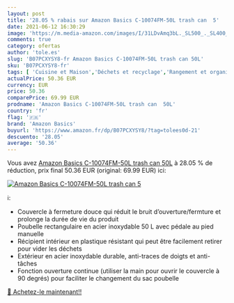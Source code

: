 ```yaml
---
layout: post
title: '28.05 % rabais sur Amazon Basics C-10074FM-50L trash can  5'
date: 2021-06-12 16:30:29
image: 'https://m.media-amazon.com/images/I/31LDvAmq3bL._SL500_._SL400_.jpg'
comments: true
category: ofertas
author: 'tole.es'
slug: 'B07PCXYSY8-fr Amazon Basics C-10074FM-50L trash can 50L'
sku: 'B07PCXYSY8-fr'
tags: [ 'Cuisine et Maison','Déchets et recyclage','Rangement et organisation','amazon basics', ]
actualPrice: 50.36 EUR
currency: EUR
price: 50.36
comparePrice: 69.99 EUR
prodname: 'Amazon Basics C-10074FM-50L trash can  50L'
country: 'fr'
flag: '🇫🇷'
brand: 'Amazon Basics'
buyurl: 'https://www.amazon.fr/dp/B07PCXYSY8/?tag=tolees0d-21'
descuento: '28.05'
average: '50.36'
---
```


Vous avez [Amazon Basics C-10074FM-50L trash can  50L](https://www.amazon.fr/dp/B07PCXYSY8/?tag=tolees0d-21)  à  28.05 % de réduction, prix final  50.36 EUR (original: 69.99 EUR) ici:

[![Amazon Basics C-10074FM-50L trash can  5](https://m.media-amazon.com/images/I/31LDvAmq3bL._SL500_._SL400_.jpg)](https://www.amazon.fr/dp/B07PCXYSY8/?tag=tolees0d-21)

ℹ️:

- Couvercle à fermeture douce qui réduit le bruit d’ouverture/fermture et prolonge la durée de vie du produit
- Poubelle rectangulaire en acier inoxydable 50 L avec pédale au pied manuelle
- Récipient intérieur en plastique résistant qui peut être facilement retirer pour vider les déchets
- Extérieur en acier inoxydable durable, anti-traces de doigts et anti-tâches
- Fonction ouverture continue (utiliser la main pour ouvrir le couvercle à 90 degrés) pour faciliter le changement du sac poubelle

[🛒 Achetez-le maintenant!!](https://www.amazon.fr/dp/B07PCXYSY8/?tag=tolees0d-21)
